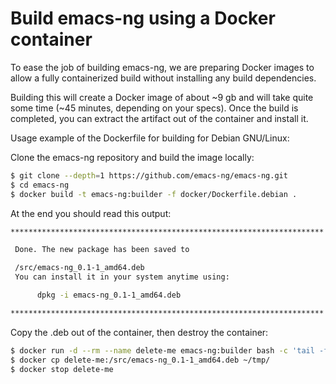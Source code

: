 # Build emacs-ng using a Docker container

To ease the job of building emacs-ng, we are preparing Docker images
to allow a fully containerized build without installing any build dependencies.

Building this will create a Docker image of about ~9 gb and will take
quite some time (~45 minutes, depending on your specs). Once the
build is completed, you can extract the artifact out of the container
and install it.

Usage example of the Dockerfile for building for Debian GNU/Linux:

Clone the emacs-ng repository and build the image locally:
``` sh
$ git clone --depth=1 https://github.com/emacs-ng/emacs-ng.git
$ cd emacs-ng
$ docker build -t emacs-ng:builder -f docker/Dockerfile.debian .
```

At the end you should read this output:
``` sh
**********************************************************************

 Done. The new package has been saved to

 /src/emacs-ng_0.1-1_amd64.deb
 You can install it in your system anytime using:

      dpkg -i emacs-ng_0.1-1_amd64.deb

**********************************************************************
```

Copy the .deb out of the container, then destroy the container:
``` sh
$ docker run -d --rm --name delete-me emacs-ng:builder bash -c 'tail -f /dev/null' --stop-signal SIGKILL
$ docker cp delete-me:/src/emacs-ng_0.1-1_amd64.deb ~/tmp/
$ docker stop delete-me
```
